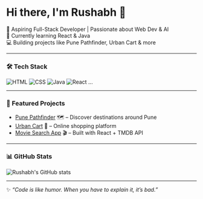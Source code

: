 # Hi there, I'm Rushabh 👋

🚀 Aspiring Full-Stack Developer | Passionate about Web Dev & AI  
🎯 Currently learning React & Java  
💻 Building projects like Pune Pathfinder, Urban Cart & more  

---

### 🛠️ Tech Stack
![HTML](https://img.shields.io/badge/HTML5-E34F26?style=for-the-badge&logo=html5&logoColor=fff)
![CSS](https://img.shields.io/badge/CSS3-1572B6?style=for-the-badge&logo=css3&logoColor=fff)
![Java](https://img.shields.io/badge/Java-007396?style=for-the-badge&logo=java&logoColor=fff)
![React](https://img.shields.io/badge/React-20232A?style=for-the-badge&logo=react&logoColor=61DAFB)
...

---

### 📌 Featured Projects
- [Pune Pathfinder](link) 🗺️ – Discover destinations around Pune
- [Urban Cart](link) 🛒 – Online shopping platform
- [Movie Search App](link) 🎬 – Built with React + TMDB API

---

### 📊 GitHub Stats
![Rushabh's GitHub stats](https://github-readme-stats.vercel.app/api?username=RushabhTak&show_icons=true&theme=tokyonight)

---

✨ *“Code is like humor. When you have to explain it, it’s bad.”*
